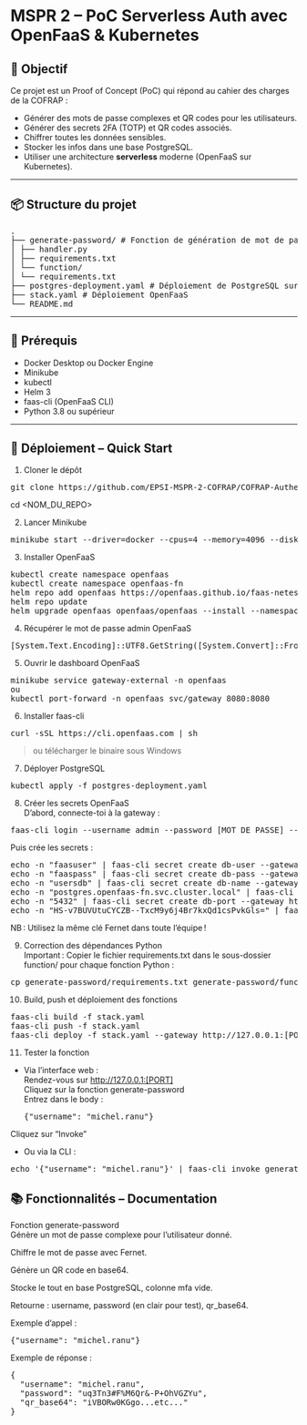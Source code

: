 # MSPR 2 – PoC Serverless Auth avec OpenFaaS & Kubernetes

## 🎯 Objectif

Ce projet est un Proof of Concept (PoC) qui répond au cahier des charges de la COFRAP :
- Générer des mots de passe complexes et QR codes pour les utilisateurs.
- Générer des secrets 2FA (TOTP) et QR codes associés.
- Chiffrer toutes les données sensibles.
- Stocker les infos dans une base PostgreSQL.
- Utiliser une architecture **serverless** moderne (OpenFaaS sur Kubernetes).

---

## 📦 Structure du projet
<pre>
.
├── generate-password/ # Fonction de génération de mot de passe et QR code
│ ├── handler.py
│ ├── requirements.txt
│ └── function/
│ └── requirements.txt
├── postgres-deployment.yaml # Déploiement de PostgreSQL sur Kubernetes
├── stack.yaml # Déploiement OpenFaaS
└── README.md
</pre>

---

## 🚦 Prérequis

- Docker Desktop ou Docker Engine
- Minikube
- kubectl
- Helm 3
- faas-cli (OpenFaaS CLI)
- Python 3.8 ou supérieur

---

## 🚀 Déploiement – Quick Start

1. Cloner le dépôt  
<pre>git clone https://github.com/EPSI-MSPR-2-COFRAP/COFRAP-Authenticator.git</pre>
cd <NOM_DU_REPO>  

2. Lancer Minikube  
<pre>minikube start --driver=docker --cpus=4 --memory=4096 --disk-size=20g</pre>

3. Installer OpenFaaS  
<pre>
kubectl create namespace openfaas
kubectl create namespace openfaas-fn
helm repo add openfaas https://openfaas.github.io/faas-netes/
helm repo update
helm upgrade openfaas openfaas/openfaas --install --namespace openfaas --set basic_auth=true --set functionNamespace=openfaas-fn
</pre> 

4. Récupérer le mot de passe admin OpenFaaS  
<pre>[System.Text.Encoding]::UTF8.GetString([System.Convert]::FromBase64String($(kubectl -n openfaas get secret basic-auth -o jsonpath="{.data.basic-auth-password}")))</pre>

5. Ouvrir le dashboard OpenFaaS   
<pre>minikube service gateway-external -n openfaas
ou 
kubectl port-forward -n openfaas svc/gateway 8080:8080
</pre>

6. Installer faas-cli  
<pre>curl -sSL https://cli.openfaas.com | sh</pre>
> ou télécharger le binaire sous Windows

7. Déployer PostgreSQL  
<pre>kubectl apply -f postgres-deployment.yaml</pre>

8. Créer les secrets OpenFaaS  
D’abord, connecte-toi à la gateway :  
<pre>faas-cli login --username admin --password [MOT_DE_PASSE] --gateway http://127.0.0.1:[PORT]</pre>
Puis crée les secrets :  
<pre>
echo -n "faasuser" | faas-cli secret create db-user --gateway http://127.0.0.1:[PORT]  
echo -n "faaspass" | faas-cli secret create db-pass --gateway http://127.0.0.1:[PORT]  
echo -n "usersdb" | faas-cli secret create db-name --gateway http://127.0.0.1:[PORT]  
echo -n "postgres.openfaas-fn.svc.cluster.local" | faas-cli secret create db-host --gateway http://127.0.0.1:[PORT]  
echo -n "5432" | faas-cli secret create db-port --gateway http://127.0.0.1:[PORT]  
echo -n "HS-v7BUVUtuCYCZB--TxcM9y6j4Br7kxQd1csPvkGls=" | faas-cli secret create fernet-key --gateway http://127.0.0.1:[PORT]  
</pre>
NB : Utilisez la même clé Fernet dans toute l’équipe !

9. Correction des dépendances Python  
Important : Copier le fichier requirements.txt dans le sous-dossier function/ pour chaque fonction Python :  
<pre>cp generate-password/requirements.txt generate-password/function/requirements.txt</pre>

10. Build, push et déploiement des fonctions   
<pre>
faas-cli build -f stack.yaml
faas-cli push -f stack.yaml
faas-cli deploy -f stack.yaml --gateway http://127.0.0.1:[PORT]  
</pre>

11. Tester la fonction  
- Via l’interface web :  
Rendez-vous sur http://127.0.0.1:[PORT]  
Cliquez sur la fonction generate-password  
Entrez dans le body :   
	<pre>{"username": "michel.ranu"}</pre>
Cliquez sur “Invoke”  

- Ou via la CLI :  
<pre>echo '{"username": "michel.ranu"}' | faas-cli invoke generate-password --gateway http://127.0.0.1:[PORT]</pre>

## 📚 Fonctionnalités – Documentation
Fonction generate-password  
Génère un mot de passe complexe pour l’utilisateur donné.  

Chiffre le mot de passe avec Fernet.  

Génère un QR code en base64.  

Stocke le tout en base PostgreSQL, colonne mfa vide.  

Retourne : username, password (en clair pour test), qr_base64.  

Exemple d’appel :  
<pre>{"username": "michel.ranu"}</pre>

Exemple de réponse :
<pre>
{
  "username": "michel.ranu",
  "password": "uq3Tn3#F%M6Qr&-P+OhVGZYu",
  "qr_base64": "iVBORw0KGgo...etc..."
}
</pre>
